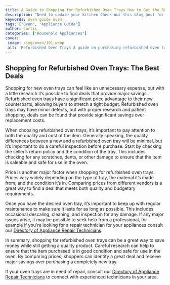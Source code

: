 ```yaml
---
title: A Guide to Shopping for Refurbished Oven Trays How to Get the Best Deals
description: "Need to update your kitchen Check out this blog post for tips and advice on how to get the best deals on refurbished oven trays Get great quality and unbeatable prices with minimal effort"
keywords: oven guide oven
tags: ["Oven", "Appliance Guide"]
author: Curtis
categories: ["Household Appliances"]
cover: 
 image: /img/oven/191.webp
 alt: 'Refurbished Oven Trays A guide on purchasing refurbished oven trays'
---
```

## Shopping for Refurbished Oven Trays: The Best Deals 

Shopping for new oven trays can feel like an unnecessary expense, but with a little research it’s possible to find deals that provide major savings. Refurbished oven trays have a significant price advantage to their new counterparts, allowing buyers to stretch a tight budget. Refurbished oven trays may have minor defects, but with proper research and patient shopping, deals can be found that provide significant savings over replacement costs. 

When choosing refurbished oven trays, it’s important to pay attention to both the quality and cost of the item. Generally speaking, the quality differences between a new and a refurbished oven tray will be minimal, but it’s important to do a careful inspection before purchase. Start by checking the seller’s return policy and the condition of the tray. This includes checking for any scratches, dents, or other damage to ensure that the item is saleable and safe for use in the oven. 

Price is another major factor when shopping for refurbished oven trays. Prices vary widely depending on the type of tray, the material it’s made from, and the condition it’s in. Comparing prices from different vendors is a great way to find a deal that meets both quality and budgetary requirements. 

Once you have the desired oven tray, it’s important to keep up with regular maintenance to make sure it lasts for as long as possible. This includes occasional descaling, cleaning, and inspection for any damage. If any major issues arise, it may be possible to seek help from a professional, for example if you're looking for a repair technician for your appliances consult our [Directory of Appliance Repair Technicians](./pages/appliance-repair-technicians).

In summary, shopping for refurbished oven trays can be a great way to save money while still getting a quality product. Careful research can help to ensure that the item purchased is in good condition and safe for use in the oven. By comparing prices, shoppers can identify a great deal and receive major savings over purchasing a completely new tray. 

If your oven trays are in need of repair, consult our [Directory of Appliance Repair Technicians](./pages/appliance-repair-technicians) to connect with experienced technicians in your area.

